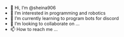 - 👋 Hi, I’m @sheina906
- 👀 I’m interested in programming and robotics
- 🌱 I’m currently learning to program bots for discord
- 💞️ I’m looking to collaborate on ...
- 📫 How to reach me ...

<!---
sheina906/sheina906 is a ✨ special ✨ repository because its `README.md` (this file) appears on your GitHub profile.
You can click the Preview link to take a look at your changes.
--->
